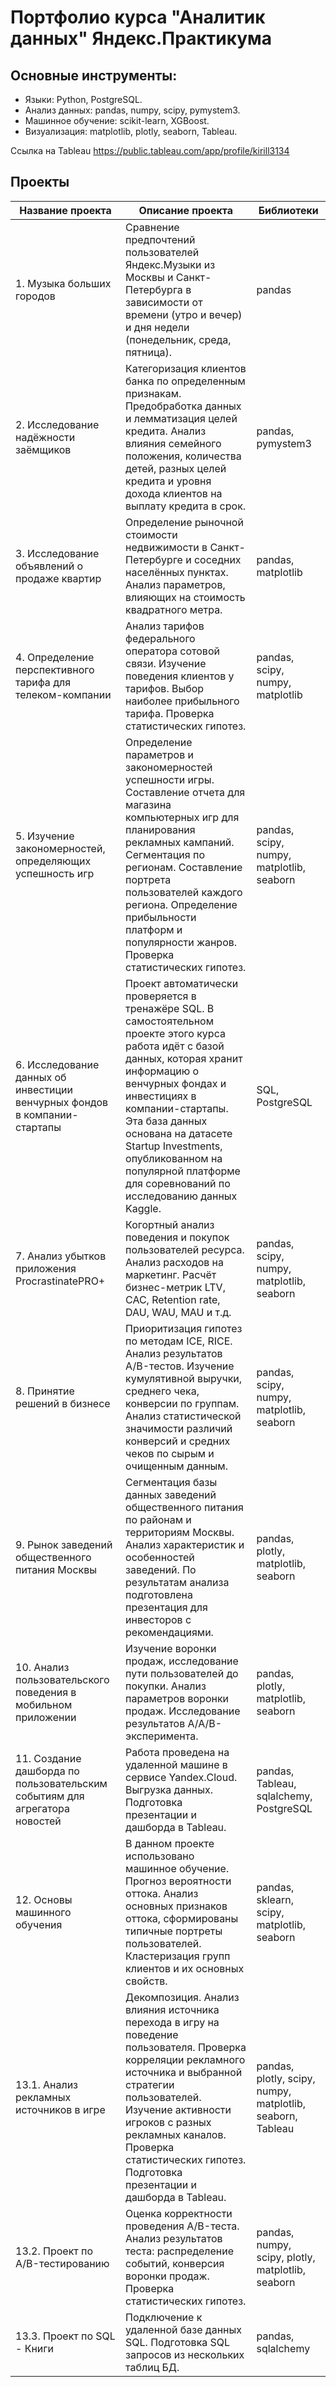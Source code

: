 # Портфолио курса "Аналитик данных" Яндекс.Практикума

## Основные инструменты:
* Языки: Python, PostgreSQL.
* Анализ данных: pandas, numpy, scipy, pymystem3.
* Машинное обучение: scikit-learn, XGBoost.
* Визуализация: matplotlib, plotly, seaborn, Tableau.

Ссылка на Tableau https://public.tableau.com/app/profile/kirill3134

## Проекты
| Название проекта | Описание проекта | Библиотеки |
| ------- | -------- | -------- |
| 1. Музыка больших городов | Сравнение предпочтений пользователей Яндекс.Музыки из Москвы и Санкт-Петербурга в зависимости от времени (утро и вечер) и дня недели (понедельник, среда, пятница). | pandas |
| 2. Исследование надёжности заёмщиков | Категоризация клиентов банка по определенным признакам. Предобработка данных и лемматизация целей кредита. Анализ влияния семейного положения, количества детей, разных целей кредита и уровня дохода клиентов на выплату кредита в срок. | pandas, pymystem3 | 
| 3. Исследование объявлений о продаже квартир | Определение рыночной стоимости недвижимости в Санкт-Петербурге и соседних населённых пунктах. Анализ параметров, влияющих на стоимость квадратного метра. | pandas, matplotlib |
| 4. Определение перспективного тарифа для телеком-компании | Анализ тарифов федерального оператора сотовой связи. Изучение поведения клиентов у тарифов. Выбор наиболее прибыльного тарифа. Проверка статистических гипотез. | pandas, scipy, numpy, matplotlib |
| 5. Изучение закономерностей, определяющих успешность игр | Определение параметров и закономерностей успешности игры. Составление отчета для магазина компьютерных игр для планирования рекламных кампаний. Сегментация по регионам. Составление портрета пользователей каждого региона. Определение прибыльности платформ и популярности жанров. Проверка статистических гипотез. | pandas, scipy, numpy, matplotlib, seaborn |
| 6. Исследование данных об инвестиции венчурных фондов в компании-стартапы | Проект автоматически проверяется в тренажёре SQL. В самостоятельном проекте этого курса работа идёт с базой данных, которая хранит информацию о венчурных фондах и инвестициях в компании-стартапы. Эта база данных основана на датасете Startup Investments, опубликованном на популярной платформе для соревнований по исследованию данных Kaggle. | SQL, PostgreSQL |
| 7. Анализ убытков приложения ProcrastinatePRO+ | Когортный анализ поведения и покупок пользователей ресурса. Анализ расходов на маркетинг. Расчёт бизнес-метрик LTV, CAC, Retention rate, DAU, WAU, MAU и т.д. | pandas, scipy, numpy, matplotlib, seaborn |
| 8. Принятие решений в бизнесе | Приоритизация гипотез по методам ICE, RICE. Анализ результатов A/B-тестов. Изучение кумулятивной выручки, среднего чека, конверсии по группам. Анализ статистической значимости различий конверсий и средних чеков по сырым и очищенным данным. | pandas, scipy, numpy, matplotlib, seaborn |
| 9. Рынок заведений общественного питания Москвы | Сегментация базы данных заведений общественного питания по районам и территориям Москвы. Анализ характеристик и особенностей заведений. По результатам анализа подготовлена презентация для инвесторов с рекомендациями. | pandas, plotly, matplotlib, seaborn |
| 10. Анализ пользовательского поведения в мобильном приложении | Изучение воронки продаж, исследование пути пользователей до покупки. Анализ параметров воронки продаж. Исследование результатов A/A/B-эксперимента. | pandas, plotly, matplotlib, seaborn |
| 11. Создание дашборда по пользовательским событиям для агрегатора новостей | Работа проведена на удаленной машине в сервисе Yandex.Cloud. Выгрузка данных. Подготовка презентации и дашборда в Tableau. | pandas, Tableau, sqlalchemy, PostgreSQL |
| 12. Основы машинного обучения | В данном проекте использовано машинное обучение. Прогноз вероятности оттока. Анализ основных признаков оттока, сформированы типичные портреты пользователей. Кластеризация групп клиентов и их основных свойств. | pandas, sklearn, scipy, matplotlib, seaborn |
| 13.1. Анализ рекламных источников в игре | Декомпозиция. Анализ влияния источника перехода в игру на поведение пользователя. Проверка корреляции рекламного источника и выбранной стратегии пользователей. Изучение активности игроков с разных рекламных каналов. Проверка статистических гипотез. Подготовка презентации и дашборда в Tableau. | pandas, plotly, scipy, numpy, matplotlib, seaborn, Tableau |
| 13.2. Проект по А/B-тестированию | Оценка корректности проведения A/B-теста. Анализ результатов теста: распределение событий, конверсия воронки продаж. Проверка статистических гипотез. | pandas, numpy, scipy, plotly, matplotlib, seaborn |
| 13.3. Проект по SQL - Книги | Подключение к удаленной базе данных SQL. Подготовка SQL запросов из нескольких таблиц БД. | pandas, sqlalchemy |
